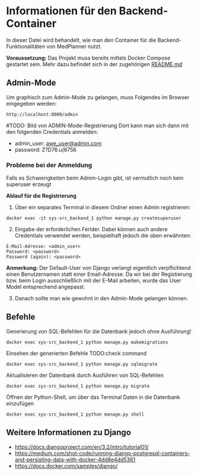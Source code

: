 # Informationen für den Backend-Container
In dieser Datei wird behandelt, wie man den Container für die Backend-Funktionalitäten von MedPlanner nutzt. 

**Voraussetzung:** Das Projekt muss bereits mittels Docker Compose gestartet sein. Mehr dazu befindet sich in der zugehörigen [README.md](../README.md)

## Admin-Mode
Um graphisch zum Admin-Mode zu gelangen, muss Folgendes im Browser eingegeben werden:
```
http://localhost:8000/admin
```
#TODO: Bild von ADMIN-Mode-Registrierung
Dort kann man sich dann mit den folgenden Credentials anmelden:
+ admin_user: awe_user@admin.com
+ password: Z?D76.u(6756

### Probleme bei der Anmeldung
Falls es Schwierigkeiten beim Admin-Login gibt, ist vermutlich noch kein superuser erzeugt

**Ablauf für die Registrierung**
1. Über ein separates Terminal in diesem Ordner einen Admin registrieren:
```
docker exec -it sys-src_backend_1 python manage.py createsuperuser
```
2. Eingabe der erforderlichen Ferlder. Dabei können auch andere Credentials verwendet werden, beispielhaft jedoch die oben erwähnten:
```
E-Mail-Adresse: <admin_user>
Password: <password>
Password (again): <password>
```

**Anmerkung:** Der Default-User von Django verlangt eigentlich verpflichtend einen Benutzernamen statt einer Email-Adresse. Da wir bei der Registierung bzw. beim Login ausschließlich mit der E-Mail arbeiten, wurde das User Model entsprechend angepasst.

3. Danach sollte man wie gewohnt in den Admin-Mode gelangen können.

## Befehle
Generierung von SQL-Befehlen für die Datenbank jedoch ohne Ausführung!
```
docker exec sys-src_backend_1 python manage.py makemigrations
```

Einsehen der generierten Befehle 
TODO:check command
```
docker exec sys-src_backend_1 python manage.py sqlmigrate
```

Aktualisieren der Datenbank durch Ausführen von SQL-Befehlen
```
docker exec sys-src_backend_1 python manage.py migrate
```

Öffnen der Python-Shell, um über das Terminal Daten in die Datenbank einzufügen
```
docker exec sys-src_backend_1 python manage.py shell
```

## Weitere Informationen zu Django
* https://docs.djangoproject.com/en/3.2/intro/tutorial01/ 
* https://medium.com/shot-code/running-django-postgresql-containers-and-persisting-data-with-docker-4dd8e4dd5361
* https://docs.docker.com/samples/django/